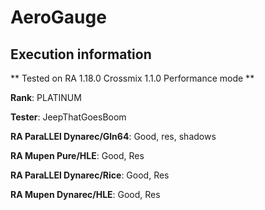 # AeroGauge 

## Execution information


** Tested on RA 1.18.0 Crossmix 1.1.0 Performance mode **


**Rank**: PLATINUM


**Tester**: JeepThatGoesBoom



**RA ParaLLEl Dynarec/Gln64**: Good, res, shadows


**RA Mupen Pure/HLE**: Good, Res


**RA ParaLLEl Dynarec/Rice**: Good, Res


**RA Mupen Dynarec/HLE**: Good, Res